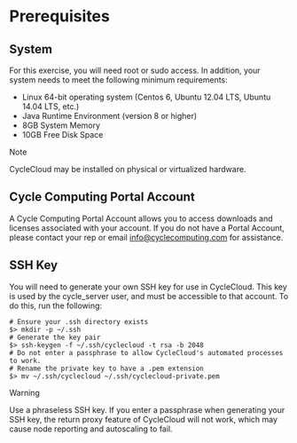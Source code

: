 # Prerequisites

## System

For this exercise, you will need root or sudo access. In addition, your
system needs to meet the following minimum requirements:

  - Linux 64-bit operating system (Centos 6, Ubuntu 12.04 LTS, Ubuntu
    14.04 LTS, etc.)
  - Java Runtime Environment (version 8 or higher)
  - 8GB System Memory
  - 10GB Free Disk Space

> [!NOTE]
> CycleCloud may be installed on physical or virtualized hardware.

## Cycle Computing Portal Account

A Cycle Computing Portal Account allows you to access downloads and
licenses associated with your account. If you do not have a Portal
Account, please contact your rep or email <info@cyclecomputing.com> for
assistance.

## SSH Key

You will need to generate your own SSH key for use in CycleCloud. This
key is used by the cycle\_server user, and must be accessible to that
account. To do this, run the following:

    # Ensure your .ssh directory exists
    $> mkdir -p ~/.ssh
    # Generate the key pair
    $> ssh-keygen -f ~/.ssh/cyclecloud -t rsa -b 2048
    # Do not enter a passphrase to allow CycleCloud's automated processes to work.
    # Rename the private key to have a .pem extension
    $> mv ~/.ssh/cyclecloud ~/.ssh/cyclecloud-private.pem


> [!WARNING]
> Use a phraseless SSH key. If you enter a passphrase when generating your SSH key, the return proxy feature of CycleCloud will not work, which may cause node reporting and autoscaling to fail.
